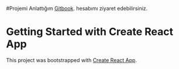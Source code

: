 #Projemi Anlattığım [Gitbook](https://react-2.gitbook.io/react-kod-nasil-yazilir/). hesabımı ziyaret edebilirsiniz.




# Getting Started with Create React App

This project was bootstrapped with [Create React App](https://github.com/facebook/create-react-app).
